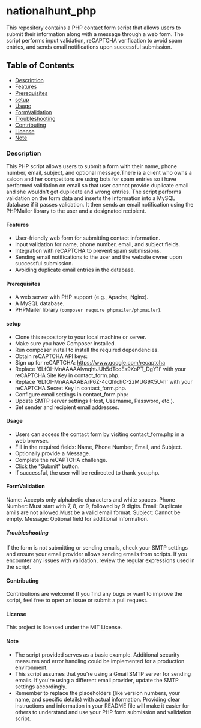 # nationalhunt_php

This repository contains a PHP contact form script that allows users to submit their information along with a message through a web form. The script performs input validation, reCAPTCHA verification to avoid spam entries, and sends email notifications upon successful submission.

## Table of Contents
- [Description](#description)
- [Features](#features)
- [Prerequisites](#prerequisites)
- [setup](#setup)
- [Usage](#usage)
- [FormValidation](#formvalidation)
- [Troubleshooting](#Troubleshooting)
- [Contributing](#contributing)
- [License](#license)
- [Note](#Note)
 
### Description
This PHP script allows users to submit a form with their name, phone number, email, subject, and optional message.There ia a client who owns a saloon and her competitors are using bots for spam entries so i have performed validation on email so that user cannot provide duplicate email and she wouldn't get duplicate and wrong entries. The script performs validation on the form data and inserts the information into a MySQL database if it passes validation. It then sends an email notification using the PHPMailer library to the user and a designated recipient.

#### Features
- User-friendly web form for submitting contact information.
- Input validation for name, phone number, email, and subject fields.
- Integration with reCAPTCHA to prevent spam submissions.
- Sending email notifications to the user and the website owner upon successful submission.
- Avoiding duplicate email entries in the database.

#### Prerequisites
- A web server with PHP support (e.g., Apache, Nginx).
- A MySQL database.
- PHPMailer library (`composer require phpmailer/phpmailer`).

#### setup
- Clone this repository to your local machine or server.
- Make sure you have Composer installed.
- Run composer install to install the required dependencies.
- Obtain reCAPTCHA API keys:
- Sign up for reCAPTCHA: https://www.google.com/recaptcha
- Replace '6LfOI-MnAAAAAIvnqhtJUh5dTcoEs9XoPT_DgY1i' with your reCAPTCHA Site Key in 
  contact_form.php.
- Replace '6LfOI-MnAAAAABArP6Z-4cQhlchC-2zMUG9X5U-h' with your reCAPTCHA Secret Key in 
  contact_form.php.
- Configure email settings in contact_form.php:
- Update SMTP server settings (Host, Username, Password, etc.).
- Set sender and recipient email addresses.

#### Usage
- Users can access the contact form by visiting contact_form.php in a web browser.
- Fill in the required fields: Name, Phone Number, Email, and Subject.
- Optionally provide a Message.
- Complete the reCAPTCHA challenge.
- Click the "Submit" button.
- If successful, the user will be redirected to thank_you.php.

####  FormValidation
Name: Accepts only alphabetic characters and white spaces.
Phone Number: Must start with 7, 8, or 9, followed by 9 digits.
Email: Duplicate amils are not allowed.Must be a valid email format.
Subject: Cannot be empty.
Message: Optional field for additional information.

##### Troubleshooting
If the form is not submitting or sending emails, check your SMTP settings and ensure your email provider allows sending emails from scripts.
If you encounter any issues with validation, review the regular expressions used in the script.

#### Contributing
Contributions are welcome! If you find any bugs or want to improve the script, feel free to open an issue or submit a pull request.

#### License
This project is licensed under the MIT License.

#### Note
- The script provided serves as a basic example. Additional security measures and error handling could be implemented for a production environment.
- This script assumes that you're using a Gmail SMTP server for sending emails. If you're using a different email provider, update the SMTP settings accordingly.
- Remember to replace the placeholders (like version numbers, your name, and specific details) with actual information. Providing clear instructions and information in your README file will make it easier for others to understand and use your PHP form submission and validation script.



